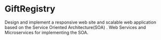 # GiftRegistry
Design and implement a responsive web site and scalable web application based on the Service Oriented Architecture(SOA) . Web Services and Microservices  for implementing the SOA.
